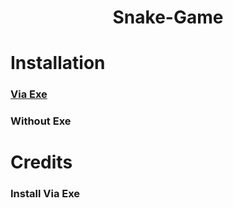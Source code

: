 <h1 align="center"> Snake-Game </h1>


# Installation

### <a href="https://github.com/ImLasiya/Snake-Game/edit/main/README.md#install-via-exe">Via Exe</a>


### Without Exe

# Credits

### Install Via Exe
